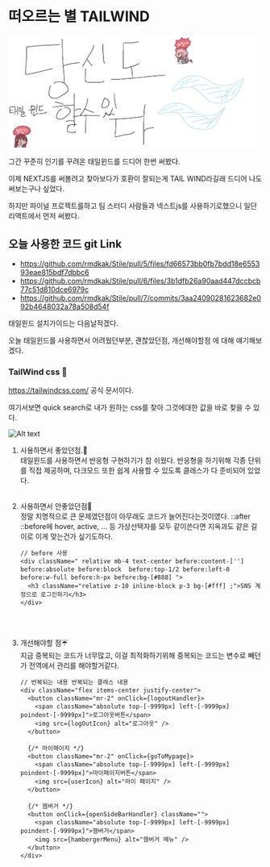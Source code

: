 # 떠오르는 별 TAILWIND

![Alt text](../images/canIReactBG/%EB%8B%B9%EC%8B%A0%EB%8F%84%ED%95%A0%EC%88%98%EC%9E%88%EB%8B%A4%ED%83%9C%EC%9D%BC%EC%9C%88%EB%93%9C.png)

그간 꾸준히 인기를 꾸려온 태일윈드를 드디어 한번 써봤다.

이제 NEXTJS를 써볼려고 찾아보다가 호환이 잘되는게 TAIL WIND라길래 드디어 나도 써보는구나 싶었다.

하지만 파이널 프로젝트를하고 팀 스터디 사람들과 넥스트js를 사용하기로했으니 일단 리액트에서 먼저 써봤다.

## 오늘 사용한 코드 git Link

- https://github.com/rmdkak/Stile/pull/5/files/fd66573bb0fb7bdd18e655393eae815bdf7dbbc6
- https://github.com/rmdkak/Stile/pull/6/files/3b1dfb26a90aad447dccbcb77c51d810dce6979c
- https://github.com/rmdkak/Stile/pull/7/commits/3aa24090281623682e092b4648032a78a508d54f

태일윈드 설치가이드는 다음날적겠다.

오늘 태일윈드를 사용하면서 어려웠던부분, 괜찮았던점, 개선해야할점 에 대해 얘기해보겠다.

### TailWind css :love_letter:

https://tailwindcss.com/
공식 문서이다.

여기서보면 quick search로 내가 원하는 css를 찾아 그것에대한 값을 바로 찾을 수 있다.

![Alt text](images/0821/%EB%85%B9%ED%99%94_2023_08_21_21_15_39_747.gif)

1. 사용하면서 좋았던점.:snake: <br/>
   태일윈드를 사용하면서 반응형 구현하기가 참 쉬웠다.
   반응형을 하기위해 각종 단위를 직접 제공하며, 다크모드 또한 쉽게 사용할 수 있도록 클래스가 다 준비되어 있었다.
   <br/>
   <br/>

2. 사용하면서 안좋았던점:racehorse: <br/>
   정말 치명적으로 큰 문제였던점이 아무래도 코드가 늘어진다는것이였다.
   ::after ::before에 hover, active, ... 등 가상선택자를 모두 같이쓴다면 지옥과도 같은 길이로 이게 맞는건가 싶기도하다.

   ```tsx
   // before 사용
   <div className=" relative mb-4 text-center before:content-[''] before:absolute before:block  before:top-1/2 before:left-0 before:w-full before:h-px before:bg-[#888] ">
     <h3 className="relative z-10 inline-block p-3 bg-[#fff] ;">SNS 계정으로 로그인하기</h3>
   </div>
   ```

   <br/>
   <br/>

3. 개선해야할 점:umbrella: <br />
   지금 중복되는 코드가 너무많고, 이걸 최적화하기위해 중복되는 코드는 변수로 빼던가 전역에서 관리를 해야할거같다.

   ```tsx
   // 반복되는 내용 반복되는 클래스 내용
   <div className="flex items-center justify-center">
     <button className="mr-2" onClick={logoutHandler}>
       <span className="absolute top-[-9999px] left-[-9999px] poindent-[-9999px]">로그아웃버튼</span>
       <img src={logOutIcon} alt="로그아웃" />
     </button>

     {/* 마이페이지 */}
     <button className="mr-2" onClick={goToMypage}>
       <span className="absolute top-[-9999px] left-[-9999px] poindent-[-9999px]">마이페이지버튼</span>
       <img src={userIcon} alt="마이 페이지" />
     </button>

     {/* 햄버거 */}
     <button onClick={openSideBarHandler} className="">
       <span className="absolute top-[-9999px] left-[-9999px] poindent-[-9999px]">햄버거</span>
       <img src={hambergerMenu} alt="햄버거 메뉴" />
     </button>
   </div>
   ```

